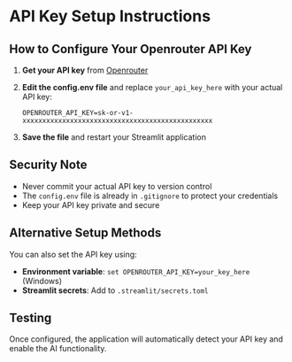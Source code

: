 # API Key Setup Instructions

## How to Configure Your Openrouter API Key

1. **Get your API key** from [Openrouter](https://openrouter.ai/keys)

2. **Edit the config.env file** and replace `your_api_key_here` with your actual API key:
   ```
   OPENROUTER_API_KEY=sk-or-v1-xxxxxxxxxxxxxxxxxxxxxxxxxxxxxxxxxxxxxxxxxxxxxxxx
   ```

3. **Save the file** and restart your Streamlit application

## Security Note
- Never commit your actual API key to version control
- The `config.env` file is already in `.gitignore` to protect your credentials
- Keep your API key private and secure

## Alternative Setup Methods
You can also set the API key using:
- **Environment variable**: `set OPENROUTER_API_KEY=your_key_here` (Windows)
- **Streamlit secrets**: Add to `.streamlit/secrets.toml`

## Testing
Once configured, the application will automatically detect your API key and enable the AI functionality.
